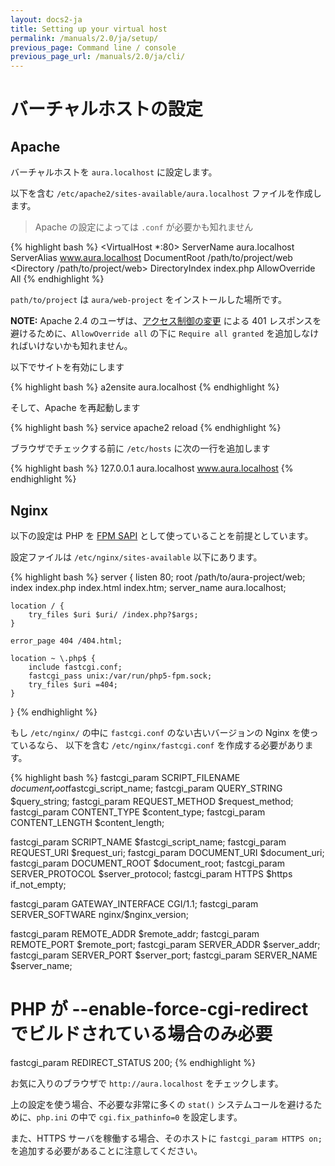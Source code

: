 ```yaml
---
layout: docs2-ja
title: Setting up your virtual host
permalink: /manuals/2.0/ja/setup/
previous_page: Command line / console
previous_page_url: /manuals/2.0/ja/cli/
---
```


# バーチャルホストの設定

## Apache

バーチャルホストを `aura.localhost` に設定します。

以下を含む `/etc/apache2/sites-available/aura.localhost` ファイルを作成します。

> Apache の設定によっては `.conf` が必要かも知れません

{% highlight bash %}
<VirtualHost *:80>
    ServerName aura.localhost
    ServerAlias www.aura.localhost
    DocumentRoot /path/to/project/web
    <Directory /path/to/project/web>
        DirectoryIndex index.php
        AllowOverride All
    </directory>
</VirtualHost>
{% endhighlight %}

`path/to/project` は `aura/web-project` をインストールした場所です。

**NOTE:** Apache 2.4 のユーザは、[アクセス制御の変更](https://httpd.apache.org/docs/2.4/upgrading.html#access) による 401 レスポンスを避けるために、`AllowOverride all` の下に `Require all granted` を追加しなければいけないかも知れません。

以下でサイトを有効にします

{% highlight bash %}
a2ensite aura.localhost
{% endhighlight %}

そして、Apache を再起動します

{% highlight bash %}
service apache2 reload
{% endhighlight %}

ブラウザでチェックする前に `/etc/hosts` に次の一行を追加します

{% highlight bash %}
127.0.0.1   aura.localhost www.aura.localhost
{% endhighlight %}

## Nginx

以下の設定は PHP を [FPM SAPI](http://php.net/install.fpm) として使っていることを前提としています。

設定ファイルは `/etc/nginx/sites-available` 以下にあります。

{% highlight bash %}
server {
    listen   80;
    root /path/to/aura-project/web;
    index index.php index.html index.htm;
    server_name aura.localhost;

    location / {
        try_files $uri $uri/ /index.php?$args;
    }

    error_page 404 /404.html;

    location ~ \.php$ {
        include fastcgi.conf;
        fastcgi_pass unix:/var/run/php5-fpm.sock;
        try_files $uri =404;
    }
}
{% endhighlight %}

もし `/etc/nginx/` の中に `fastcgi.conf` のない古いバージョンの Nginx を使っているなら、
以下を含む `/etc/nginx/fastcgi.conf` を作成する必要があります。

{% highlight bash %}
fastcgi_param  SCRIPT_FILENAME    $document_root$fastcgi_script_name;
fastcgi_param  QUERY_STRING       $query_string;
fastcgi_param  REQUEST_METHOD     $request_method;
fastcgi_param  CONTENT_TYPE       $content_type;
fastcgi_param  CONTENT_LENGTH     $content_length;

fastcgi_param  SCRIPT_NAME        $fastcgi_script_name;
fastcgi_param  REQUEST_URI        $request_uri;
fastcgi_param  DOCUMENT_URI       $document_uri;
fastcgi_param  DOCUMENT_ROOT      $document_root;
fastcgi_param  SERVER_PROTOCOL    $server_protocol;
fastcgi_param  HTTPS              $https if_not_empty;

fastcgi_param  GATEWAY_INTERFACE  CGI/1.1;
fastcgi_param  SERVER_SOFTWARE    nginx/$nginx_version;

fastcgi_param  REMOTE_ADDR        $remote_addr;
fastcgi_param  REMOTE_PORT        $remote_port;
fastcgi_param  SERVER_ADDR        $server_addr;
fastcgi_param  SERVER_PORT        $server_port;
fastcgi_param  SERVER_NAME        $server_name;

# PHP が --enable-force-cgi-redirect でビルドされている場合のみ必要
fastcgi_param  REDIRECT_STATUS    200;
{% endhighlight %}

お気に入りのブラウザで `http://aura.localhost` をチェックします。

上の設定を使う場合、不必要な非常に多くの `stat()` システムコールを避けるために、`php.ini` の中で `cgi.fix_pathinfo=0` を設定します。

また、HTTPS サーバを稼働する場合、そのホストに `fastcgi_param HTTPS on;` を追加する必要があることに注意してください。
